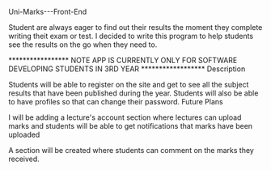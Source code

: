 Uni-Marks---Front-End

Student are always eager to find out their results the moment they complete writing theit exam or test. I decided to write this program to help students see the results on the go when they need to.

***************** NOTE APP IS CURRENTLY ONLY FOR SOFTWARE DEVELOPING STUDENTS IN 3RD YEAR ******************
Description

Students will be able to register on the site and get to see all the subject results that have been published during the year. Students will also be able to have profiles so that can change their password.
Future Plans

I will be adding a lecture's account section where lectures can upload marks and students will be able to get notifications that marks have been uploaded

A section will be created where students can comment on the marks they received.

